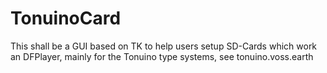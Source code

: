 # TonuinoCard
 
This shall be a GUI based on TK to help users setup SD-Cards which work an DFPlayer, mainly for the Tonuino type systems, see tonuino.voss.earth
